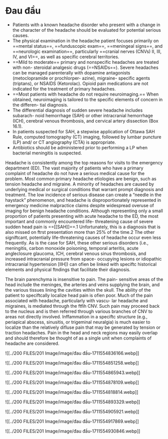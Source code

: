 # Đau đầu
- Patients with a known headache disorder who present with a change in the character of the headache should be evaluated for potential serious causes.
- The physical examination in the headache patient focuses primarily on ==mental status==, ==funduscopic exam==, ==meningeal signs==, and ==neurologic examination==, particularly ==cranial nerves (CNVs) II, III, IV, and VI==, as well as specific cerebral territories. 
- ==Mild to moderate== primary and nonspecific headaches are treated with non- steroidal analgesic drugs (==NSAIDs==). Severe headaches can be managed parenterally with dopamine antagonists (metoclopramide or prochlorper- azine), migraine- specific agents (triptans), or NSAIDS (Ketorolac). Opioid pain medications are not indicated for the treatment of primary headaches.
- ==Most patients with headache do not require neuroimaging.== When obtained, neuroimaging is tailored to the specific elements of concern in the differen- tial diagnosis.
- The differential diagnosis of sudden severe headache includes subarach- noid hemorrhage (SAH) or other intracranial hemorrhage (ICH), cerebral venous thrombosis, and cervical artery dissection (Box 16.1).
- In patients suspected for SAH, a stepwise application of Ottawa SAH Rule, computed tomography (CT) imaging, followed by lumbar puncture (LP) and/ or CT angiography (CTA) is appropriate.
- Antibiotics should be administered prior to performing a LP when bacterial meningitis is suspected.

Headache is consistently among the top reasons for visits to the emergency department (ED). The vast majority of patients who have a primary complaint of headache do not have a serious medical cause for the problem. Most common primary headache etiologies are benign, such as tension headache and migraine. A minority of headaches are caused by underlying medical or surgical conditions that warrant prompt diagnosis and treatment. The low incidence of serious disease can create a “needle in the haystack” phenomenon, and headache is disproportionately represented in emergency medicine malpractice claims despite widespread overuse of imaging for benign headache conditions. Although representing only a small proportion of patients presenting with acute headache to the ED, the most important and commonly encountered life- threatening cause of severe sudden head pain is ==[[SAH]]==.1 Unfortunately, this is a diagnosis that is also missed on ftrst presentation more than 25% of the time.2 The other signiftcant, potentially life-threatening causes of headache occur even less frequently. As is the case for SAH, these other serious disorders (i.e., meningitis, carbon monoxide poisoning, temporal arteritis, acute angleclosure glaucoma, ICH, cerebral venous sinus thrombosis, and increased intracranial pressure from space- occupying lesions or idiopathic intracranial hypertension [IIH]) can ofien be linked with speciftc historical elements and physical ftndings that facilitate their diagnosis.

The brain parenchyma is insensitive to pain. The pain- sensitive areas of the head include the meninges, the arteries and veins supplying the brain, and the various tissues lining the cavities within the skull. The ability of the patient to speciftcally localize head pain is ofien poor. Much of the pain associated with headache, particularly with vascu- lar headache and migraines, is mediated through the ftfih CNV. Such pain may proceed back to the nucleus and is then referred through various branches of CNV to areas not directly involved. Inffammation in a speciftc structure (e.g., periapical abscess, sinusitis, or trigeminal neuralgia) is much easier to localize than the relatively difluse pain that may be generated by tension or traction headaches. Pain in the head and neck regions may easily overlap and should therefore be thought of as a single unit when complaints of headache are considered.

![[../200 FILES/201 Image/image/đau đầu-1711554836166.webp]]

![[../200 FILES/201 Image/image/đau đầu-1711554851258.webp]]

![[../200 FILES/201 Image/image/đau đầu-1711554865943.webp]]

![[../200 FILES/201 Image/image/đau đầu-1711554878109.webp]]

![[../200 FILES/201 Image/image/đau đầu-1711554818814.webp]]

![[../200 FILES/201 Image/image/đau đầu-1711554893329.webp]]

![[../200 FILES/201 Image/image/đau đầu-1711554905921.webp]]

![[../200 FILES/201 Image/image/đau đầu-1711554917869.webp]]

![[../200 FILES/201 Image/image/đau đầu-1711554930846.webp]]
